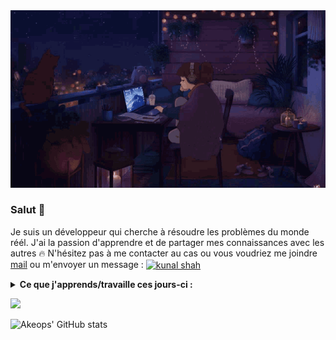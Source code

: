 <img src="212750155-3ceddfbd-19d3-40a3-87af-8d329c8323c4.gif" alt="Alternate text" width="1000"/>

### Salut 👋

Je suis un développeur qui cherche à résoudre les problèmes du monde réél. J'ai la passion d'apprendre et de partager mes connaissances avec les autres 🔥
N'hésitez pas à me contacter au cas ou vous voudriez me joindre [mail](mailto:lalanne.andoni1@gmail.com) ou m'envoyer un message : 
<a href="[https://linkedin.com/in/kunalshah017](https://www.linkedin.com/in/andoni-lalanne-berdouticq-240104179/)" target="blank"><img align="center" src="https://raw.githubusercontent.com/rahuldkjain/github-profile-readme-generator/master/src/images/icons/Social/linked-in-alt.svg" alt="kunal shah" height="30" width="40" /></a>



<details>
  <summary><strong>Ce que j'apprends/travaille ces jours-ci :</strong></summary>
    <ul>
      <li>Les bonnes pratiques HTML</li>
      <li>PHP avancé</li>
      <li>CSS avancé</li>
    </ul>
</details>

<a href="https://github.com/Akeops/github-readme-stats"><img align="" width="48%" src="https://github-readme-stats.vercel.app/api/top-langs/?username=Akeops&layout=compact&theme=radical&hide_border=true"/></a>

![Akeops' GitHub stats](https://github-readme-stats.vercel.app/api?username=Akeops&show_icons=true&theme=transparent)


